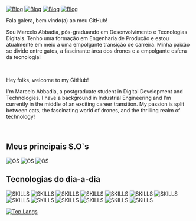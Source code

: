 [![Blog](https://img.shields.io/badge/Discord-7289DA?style=for-the-badge&logo=discord&logoColor=white)](https://discord.gg/aHQGdB7F)
[![Blog](https://img.shields.io/badge/WhatsApp-25D366?style=for-the-badge&logo=whatsapp&logoColor=white)](https://api.whatsapp.com/send?phone=5521998484818&text=Estou%20vindo%20do%20Github%20e%20quero%20me%20comunicar%20com%20vc!)
[![Blog](https://img.shields.io/badge/LinkedIn-0077B5?style=for-the-badge&logo=linkedin&logoColor=white)](https://www.linkedin.com/in/marcelo-abbadia/)
[![Blog](https://img.shields.io/badge/Gmail-D14836?style=for-the-badge&logo=gmail&logoColor=white)](mailto:marcelo.abbadia@gmail.com)

<p>Fala galera, bem vindo(a) ao meu GitHub!</p>
<p>Sou Marcelo Abbadia, pós-graduando em Desenvolvimento e Tecnologias Digitais. Tenho uma formação em Engenharia de Produção e estou atualmente em meio a uma empolgante transição de carreira. Minha paixão se divide entre gatos, a fascinante área dos drones e a empolgante esfera da tecnologia!</p>
<br/>
<p>Hey folks, welcome to my GitHub!</p>
<p>I'm Marcelo Abbadia, a postgraduate student in Digital Development and Technologies. I have a background in Industrial Engineering and I'm currently in the middle of an exciting career transition. My passion is split between cats, the fascinating world of drones, and the thrilling realm of technology!</p>
<br/>

## Meus principais S.O`s

![OS](https://img.shields.io/badge/iOS-000000?style=for-the-badge&logo=ios&logoColor=white)
![OS](https://img.shields.io/badge/mac%20os-000000?style=for-the-badge&logo=apple&logoColor=white)
![OS](https://img.shields.io/badge/Windows-0078D6?style=for-the-badge&logo=windows&logoColor=white)

## Tecnologias do dia-a-dia

![SKILLS](https://img.shields.io/badge/HTML5-E34F26?style=for-the-badge&logo=html5&logoColor=white)
![SKILLS](https://img.shields.io/badge/CSS-239120?&style=for-the-badge&logo=css3&logoColor=white)
![SKILLS](https://img.shields.io/badge/JavaScript-F7DF1E?style=for-the-badge&logo=javascript&logoColor=black)
![SKILLS](https://img.shields.io/badge/Bootstrap-563D7C?style=for-the-badge&logo=bootstrap&logoColor=white)
![SKILLS](https://img.shields.io/badge/jQuery-0769AD?style=for-the-badge&logo=jquery&logoColor=white)
![SKILLS](https://img.shields.io/badge/Vue.js-35495E?style=for-the-badge&logo=vue.js&logoColor=4FC08D)
![SKILLS](https://img.shields.io/badge/React_Native-20232A?style=for-the-badge&logo=react&logoColor=61DAFB)
![SKILLS](https://img.shields.io/badge/PostgreSQL-316192?style=for-the-badge&logo=postgresql&logoColor=white)
![SKILLS](https://img.shields.io/badge/Spring-6DB33F?style=for-the-badge&logo=spring&logoColor=white)
![SKILLS](https://img.shields.io/badge/Material--UI-0081CB?style=for-the-badge&logo=material-ui&logoColor=white)
![SKILLS](https://img.shields.io/badge/React-20232A?style=for-the-badge&logo=react&logoColor=61DAFB)
![SKILLS](	https://img.shields.io/badge/Java-ED8B00?style=for-the-badge&logo=openjdk&logoColor=white)
![SKILLS](https://img.shields.io/badge/TypeScript-007ACC?style=for-the-badge&logo=typescript&logoColor=white)

[![Top Langs](https://github-readme-stats.vercel.app/api/top-langs/?username=marceloabbadia&layout=compact)](https://github.com/anuraghazra/github-readme-stats)
  







  
